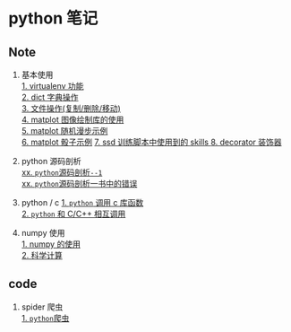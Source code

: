 # python 笔记  

## Note
1. 基本使用   
[1. virtualenv 功能](./doc/note/python_virtualenv.md)  
[2. dict 字典操作](./doc/note/dict.md)  
[3. 文件操作(复制/删除/移动)](./doc/note/dirs_files_operations.md)  
[4. matplot 图像绘制库的使用](./doc/note/matplotlib.md)  
[5. matplot 随机漫步示例](./doc/note/random_walk.md)  
[6. matplot 骰子示例](./doc/note/random_walk.md) 
[7. ssd 训练脚本中使用到的 skills ](./doc/note/skills_in_ssd_training_script.md) 
[8. decorator 装饰器 ](./doc/note/decorator.md) 

2. python 源码剖析   
[xx. `python`源码剖析`--1`](./doc/note/python_src_analysis.md)  
[xx. `python`源码剖析一书中的错误](./doc/note/python_src_mistake.md)  

3. python / c
[1. `python` 调用 c 库函数](./doc/note/call_libc_func.md)  
[2. `python` 和 C/C++ 相互调用](./doc/note/call_c_func.md)  

4. numpy 使用   
[1. numpy 的使用](./doc/note/numpy.md)  
[2. 科学计算](./doc/note/science_compute)  

## code   
1. spider 爬虫   
[1. `python`爬虫](./doc/code/spider)   
